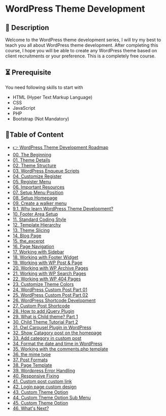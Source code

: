 # WordPress Theme Development 

## 📝 Description
Welcome to the WordPress theme development series, I will try my best to teach you all about WordPress theme development. After completing this course, I hope you will be able to create any WordPress theme based on client recruitments or your preference. This is a completely free course.

## ⏳ Prerequisite
You need following skills to start with
- HTML (Hyper Text Markup Language)
- CSS
- JavaScript
- PHP
- Bootstrap (Not Mandatory)

## 🎯Table of Content

 - [👉 WordPress Theme Development Roadmap](https://youtu.be/sni9ZUIJDhY)
 - [00. The Beginning](https://youtu.be/KFy5TMsG09E)
 - [01. Theme Details](https://youtu.be/4bexO2zBXWY)
 - [02. Theme Structure](https://youtu.be/f07Nz5kLqio)
 - [03. WordPress Enqueue Scripts](https://youtu.be/4aKn1w6ubnE)
 - [04. Customize Register](https://youtu.be/TrIsLwOIi-I)
 - [05. Register Menu](https://youtu.be/ZhaxSZ6RhOU)
 - [06. Important Resources](https://youtu.be/H_Pf13RMSRQ)
 - [07. Setup Menu Position](https://youtu.be/QcGGQi0Jn5Y)
 - [08. Setup Homepage](https://youtu.be/pe4TWipjqo8)
 - [09. Create a walker menu](https://youtu.be/YxlMP4aKXQg)
 - [9.1. Why learn WordPress Theme Development?](https://youtu.be/IxMdBDSMYno)
 - [10. Footer Area Setup](https://youtu.be/Quoj-DY7GeE)
 - [11. Standard Coding Style](https://youtu.be/Q5cf5ig_GxE)
 - [12. Template Hierarchy](https://youtu.be/BFT5n8TvB_U)
 - [13. Theme Slicing](https://youtu.be/obpaEk_x4B4)
 - [14. Blog Page](https://youtu.be/87kHSsIYjYQ)
 - [15. the_excerpt](https://youtu.be/e5J5ZCPqDs8)
 - [16. Page Navigation](https://youtu.be/ibbzbce84Mk)
 - [17. Working with Sidebar](https://youtu.be/YnNG8TAf3SY)
 - [18. Working with Footer Widget](https://youtu.be/Qz5hvE3jH7Q)
 - [19. Working with WP Post & Page](https://youtu.be/m70p6tVVj8o)
 - [20. Working with WP Archive Pages](https://youtu.be/5CvP71HKfW0)
 - [21. Working with WP Search Pages](https://youtu.be/QUJaH1pzeXk)
 - [22. Working with WP 404 Pages](https://youtu.be/A1_tXz3zSuw)
 - [23. Customize Theme Colors](https://youtu.be/8WNadXlIn0M)
 - [24. WordPress Custom Post Part 01](https://youtu.be/OhatttkHWIo)
 - [25. WordPress Custom Post Part 02](https://youtu.be/RFqXYSaIvHM)
 - [26. WordPress Shortcode Development](https://youtu.be/BgLZZCZ8qdA)
 - [27. Custom Post Shortcode](https://youtu.be/lc8ph8f86s8)
 - [28. How to add jQuery Plugin](https://youtu.be/iDazAFWI1K0)
 - [29. What is Child theme? Part 1](https://youtu.be/FCaZ0EXMCJw)
 - [30. Child Theme Tutorial Part 2](https://youtu.be/TnlvzgztZCs)
 - [31. Owl Carousel Plugin in WordPress](https://youtu.be/f2gy57CNf6c)
 - [32. Show Catagory post on the homepage](https://youtu.be/ThYIRnkK7dE)
 - [33. Add category in custom post](https://youtu.be/_cn1upRw2c4)
 - [34. Format the date and time in WordPress](https://youtu.be/V-On8rQ1sGk)
 - [35. Working with the comments.php template](https://youtu.be/Lz3KPIkZ7i8)
 - [36. the mime type](https://youtu.be/dO1-CylHdJw)
 - [37. Post Formats](https://youtu.be/u8J5LEYmeMk)
 - [38. Page Template](https://youtu.be/q777alqFa0Y)
 - [39. Wordpress Error Handling](https://youtu.be/o6TStempums)
 - [40. Responsive Fixing](https://youtu.be/gk9t1wl-SWU)
 - [41. Custom post custom link](https://youtu.be/y799BVFA-rk)
 - [42. Login page custom design](https://youtu.be/LbZsxErSnKA)
 - [43. Custom Theme Option](https://youtu.be/4eu_KOliqJM)
 - [44. Custom Theme Option Sub Menu](https://youtu.be/h9TkSi_2U08)
 - [45. Custom Theme Option](https://youtu.be/mbHcNtkNtA4)
 - [46. What's Next?](https://youtu.be/FruOXZbnyLM)

